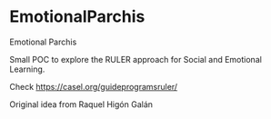 # EmotionalParchis
Emotional Parchis

Small POC to explore the RULER approach for Social and Emotional Learning.

Check https://casel.org/guideprogramsruler/

Original idea from Raquel Higón Galán